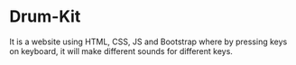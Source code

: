 # Drum-Kit
 It is a website using HTML, CSS, JS and Bootstrap where by pressing keys on keyboard, it will make different sounds for different keys. 
